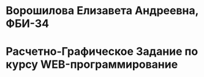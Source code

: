 # Ворошилова Елизавета Андреевна, ФБИ-34

# Расчетно-Графическое Задание по курсу WEB-программирование
